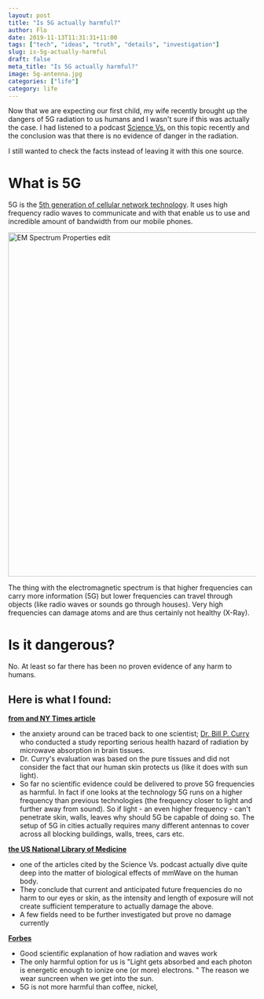 ```yaml
---
layout: post
title: "Is 5G actually harmful?"
author: Flo
date: 2019-11-13T11:31:31+11:00
tags: ["tech", "ideas", "truth", "details", "investigation"]
slug: is-5g-actually-harmful
draft: false
meta_title: "Is 5G actually harmful?"
image: 5g-antenna.jpg
categories: ["life"]
category: life
---
```


Now that we are expecting our first child, my wife recently brought up the dangers of 5G radiation to us humans and I wasn't sure if this was actually the case. I had listened to a podcast [Science Vs.](https://gimletmedia.com/shows/science-vs/j4h39x) on this topic recently and the conclusion was that there is no evidence of danger in the radiation.

I still wanted to check the facts instead of leaving it with this one source. 

# What is 5G

5G is the [5th generation of cellular network technology](https://en.wikipedia.org/wiki/5G). It uses high frequency radio waves to communicate and with that enable us to use and incredible amount of bandwidth from our mobile phones.

<a title="Inductiveload, NASA [CC BY-SA 3.0 (http://creativecommons.org/licenses/by-sa/3.0/)], via Wikimedia Commons" href="https://commons.wikimedia.org/wiki/File:EM_Spectrum_Properties_edit.svg"><img width="700" alt="EM Spectrum Properties edit" src="https://upload.wikimedia.org/wikipedia/commons/thumb/c/cf/EM_Spectrum_Properties_edit.svg/512px-EM_Spectrum_Properties_edit.svg.png"></a>

The thing with the electromagnetic spectrum is that higher frequencies can carry more information (5G) but lower frequencies can travel through objects (like radio waves or sounds go through houses). Very high frequencies can damage atoms and are thus certainly not healthy (X-Ray).

# Is it dangerous?

No. At least so far there has been no proven evidence of any harm to humans.

## Here is what I found:

**[from and NY Times article](https://www.nytimes.com/2019/07/16/science/5g-cellphones-wireless-cancer.html)**

* the anxiety around can be traced back to one scientist; [Dr. Bill P. Curry](https://web.archive.org/web/20180603033545/http:/www.emscitek.com/) who conducted a study reporting serious health hazard of radiation by microwave absorption in brain tissues.
* Dr. Curry's evaluation was based on the pure tissues and did not consider the fact that our human skin protects us (like it does with sun light).
* So far no scientific evidence could be delivered to prove 5G frequencies as harmful. In fact if one looks at the technology 5G runs on a higher frequency than previous technologies (the frequency closer to light and further away from sound). So if light - an even higher frequency - can't penetrate skin, walls, leaves why should 5G be capable of doing so. The setup of 5G in cities actually requires many different antennas to cover across all blocking buildings, walls, trees, cars etc.

**[the US National Library of Medicine](https://www.ncbi.nlm.nih.gov/pmc/articles/PMC4629874/)**

* one of the articles cited by the Science Vs. podcast actually dive quite deep into the matter of biological effects of mmWave on the human body.
* They conclude that current and anticipated future frequencies do no harm to our eyes or skin, as the intensity and length of exposure will not create sufficient temperature to actually damage the above.
* A few fields need to be further investigated but prove no damage currently

**[Forbes](https://www.forbes.com/sites/startswithabang/2019/11/01/the-science-of-why-5g-is-almost-certainly-safe-for-humans/#5072715270e3)**

* Good scientific explanation of how radiation and waves work
* The only harmful option for us is "Light gets absorbed and each photon is energetic enough to ionize one (or more) electrons. " The reason we wear suncreen when we get into the sun. 
* 5G is not more harmful than coffee, nickel,